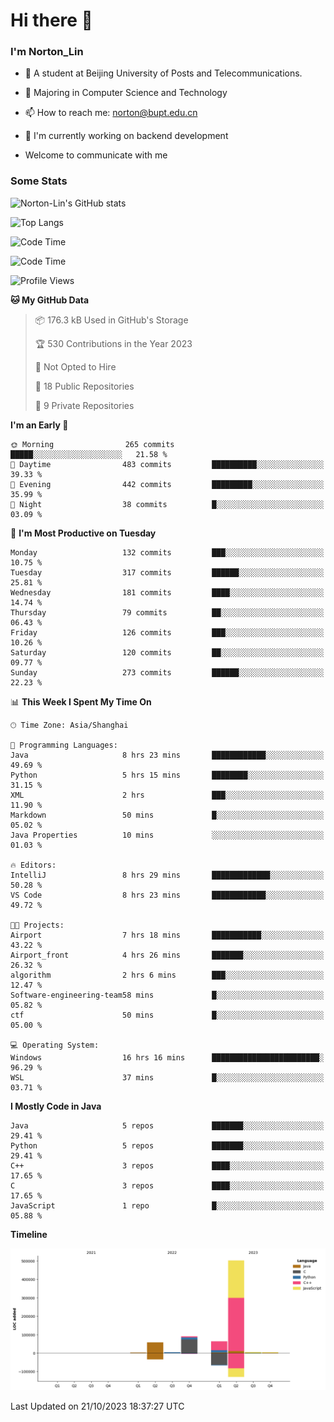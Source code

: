 
# Hi there 👋

### I'm Norton_Lin
- 🏫 A student at Beijing University of Posts and Telecommunications.
- 🌱 Majoring in Computer Science and Technology
- 📫 How to reach me: norton@bupt.edu.cn
- 🌱 I'm currently working on backend development

- Welcome to communicate with me

### Some Stats
![Norton-Lin's GitHub stats](https://github-readme-stats.vercel.app/api?username=Norton-Lin&count_private=true&show_icons=true&theme=radical)

![Top Langs](https://github-readme-stats.vercel.app/api/top-langs/?username=Norton-Lin&langs_count=10&layout=compact)

![Code Time](https://github-readme-stats.vercel.app/api/wakatime?username=Norton_Lin)

<!--START_SECTION:waka-->
![Code Time](http://img.shields.io/badge/Code%20Time-375%20hrs%2011%20mins-blue)

![Profile Views](http://img.shields.io/badge/Profile%20Views-0-blue)

**🐱 My GitHub Data** 

> 📦 176.3 kB Used in GitHub's Storage 
 > 
> 🏆 530 Contributions in the Year 2023
 > 
> 🚫 Not Opted to Hire
 > 
> 📜 18 Public Repositories 
 > 
> 🔑 9 Private Repositories 
 > 
**I'm an Early 🐤** 

```text
🌞 Morning                265 commits         █████░░░░░░░░░░░░░░░░░░░░   21.58 % 
🌆 Daytime                483 commits         ██████████░░░░░░░░░░░░░░░   39.33 % 
🌃 Evening                442 commits         █████████░░░░░░░░░░░░░░░░   35.99 % 
🌙 Night                  38 commits          █░░░░░░░░░░░░░░░░░░░░░░░░   03.09 % 
```
📅 **I'm Most Productive on Tuesday** 

```text
Monday                   132 commits         ███░░░░░░░░░░░░░░░░░░░░░░   10.75 % 
Tuesday                  317 commits         ██████░░░░░░░░░░░░░░░░░░░   25.81 % 
Wednesday                181 commits         ████░░░░░░░░░░░░░░░░░░░░░   14.74 % 
Thursday                 79 commits          ██░░░░░░░░░░░░░░░░░░░░░░░   06.43 % 
Friday                   126 commits         ███░░░░░░░░░░░░░░░░░░░░░░   10.26 % 
Saturday                 120 commits         ██░░░░░░░░░░░░░░░░░░░░░░░   09.77 % 
Sunday                   273 commits         ██████░░░░░░░░░░░░░░░░░░░   22.23 % 
```


📊 **This Week I Spent My Time On** 

```text
🕑︎ Time Zone: Asia/Shanghai

💬 Programming Languages: 
Java                     8 hrs 23 mins       ████████████░░░░░░░░░░░░░   49.69 % 
Python                   5 hrs 15 mins       ████████░░░░░░░░░░░░░░░░░   31.15 % 
XML                      2 hrs               ███░░░░░░░░░░░░░░░░░░░░░░   11.90 % 
Markdown                 50 mins             █░░░░░░░░░░░░░░░░░░░░░░░░   05.02 % 
Java Properties          10 mins             ░░░░░░░░░░░░░░░░░░░░░░░░░   01.03 % 

🔥 Editors: 
IntelliJ                 8 hrs 29 mins       █████████████░░░░░░░░░░░░   50.28 % 
VS Code                  8 hrs 23 mins       ████████████░░░░░░░░░░░░░   49.72 % 

🐱‍💻 Projects: 
Airport                  7 hrs 18 mins       ███████████░░░░░░░░░░░░░░   43.22 % 
Airport_front            4 hrs 26 mins       ███████░░░░░░░░░░░░░░░░░░   26.32 % 
algorithm                2 hrs 6 mins        ███░░░░░░░░░░░░░░░░░░░░░░   12.47 % 
Software-engineering-team58 mins             █░░░░░░░░░░░░░░░░░░░░░░░░   05.82 % 
ctf                      50 mins             █░░░░░░░░░░░░░░░░░░░░░░░░   05.00 % 

💻 Operating System: 
Windows                  16 hrs 16 mins      ████████████████████████░   96.29 % 
WSL                      37 mins             █░░░░░░░░░░░░░░░░░░░░░░░░   03.71 % 
```

**I Mostly Code in Java** 

```text
Java                     5 repos             ███████░░░░░░░░░░░░░░░░░░   29.41 % 
Python                   5 repos             ███████░░░░░░░░░░░░░░░░░░   29.41 % 
C++                      3 repos             ████░░░░░░░░░░░░░░░░░░░░░   17.65 % 
C                        3 repos             ████░░░░░░░░░░░░░░░░░░░░░   17.65 % 
JavaScript               1 repo              █░░░░░░░░░░░░░░░░░░░░░░░░   05.88 % 
```



**Timeline**

![Lines of Code chart](https://raw.githubusercontent.com/Norton-Lin/Norton-Lin/main/assets/bar_graph.png)


 Last Updated on 21/10/2023 18:37:27 UTC
<!--END_SECTION:waka-->
